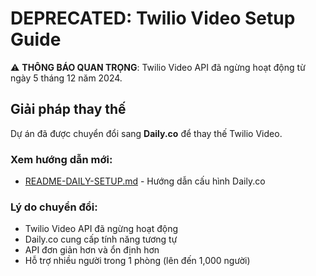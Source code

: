 # DEPRECATED: Twilio Video Setup Guide

⚠️ **THÔNG BÁO QUAN TRỌNG**: Twilio Video API đã ngừng hoạt động từ ngày 5 tháng 12 năm 2024.

## Giải pháp thay thế

Dự án đã được chuyển đổi sang **Daily.co** để thay thế Twilio Video.

### Xem hướng dẫn mới:
- [README-DAILY-SETUP.md](./README-DAILY-SETUP.md) - Hướng dẫn cấu hình Daily.co

### Lý do chuyển đổi:
- Twilio Video API đã ngừng hoạt động
- Daily.co cung cấp tính năng tương tự
- API đơn giản hơn và ổn định hơn
- Hỗ trợ nhiều người trong 1 phòng (lên đến 1,000 người)
